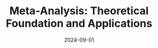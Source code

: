 ---
layout: post
date: 2024-09-01
inline: true
title: "Meta-Analysis: Theoretical Foundation and Applications"
university: National Tsing Hua University
semester: Fall 2024
past: false
external_page: 
---